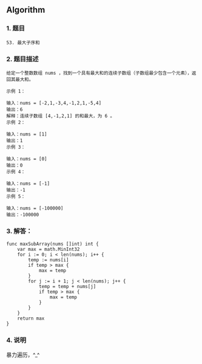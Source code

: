 ## Algorithm
### 1. 题目
```
53. 最大子序和
```
### 2. 题目描述
```
给定一个整数数组 nums ，找到一个具有最大和的连续子数组（子数组最少包含一个元素），返回其最大和。

示例 1：

输入：nums = [-2,1,-3,4,-1,2,1,-5,4]
输出：6
解释：连续子数组 [4,-1,2,1] 的和最大，为 6 。
示例 2：

输入：nums = [1]
输出：1
示例 3：

输入：nums = [0]
输出：0
示例 4：

输入：nums = [-1]
输出：-1
示例 5：

输入：nums = [-100000]
输出：-100000
```

### 3. 解答：
```golang
func maxSubArray(nums []int) int {
	var max = math.MinInt32
	for i := 0; i < len(nums); i++ {
		temp := nums[i]
		if temp > max {
			max = temp
		}
		for j := i + 1; j < len(nums); j++ {
			temp = temp + nums[j]
			if temp > max {
				max = temp
			}
		}
	}
	return max
}
```
### 4. 说明
暴力遍历，^_^